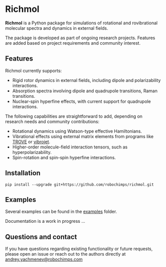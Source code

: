 # Richmol

**Richmol** is a Python package for simulations of rotational and rovibrational molecular spectra and dynamics in external fields.

The package is developed as part of ongoing research projects.
Features are added based on project requirements and community interest.

## Features
Richmol currently supports:
- Rigid rotor dynamics in external fields, including dipole and polarizability interactions.
- Absorption spectra involving dipole and quadrupole transitions, Raman transitions.
- Nuclear-spin hyperfine effects, with current support for quadrupole interactions.

The following capabilities are straightforward to add, depending on research needs and community contributions:
- Rotational dynamics using Watson-type effective Hamiltonians.
- Vibrational effects using external matrix elements from programs like [TROVE](https://github.com/Trovemaster/TROVE) or [vibrojet](https://github.com/robochimps/vibrojet).
- Higher-order molecule-field interaction tensors, such as hyperpolarizability.
- Spin-rotation and spin-spin hyperfine interactions.

## Installation
```
pip install --upgrade git+https://github.com/robochimps/richmol.git
```

## Examples

Several examples can be found in the [examples](examples) folder.

Documentation is a work in progress ...

## Questions and contact

If you have questions regarding existing functionality or future requests, please open an issue or reach out to the authors directly at andrey.yachmenev@robochimps.com